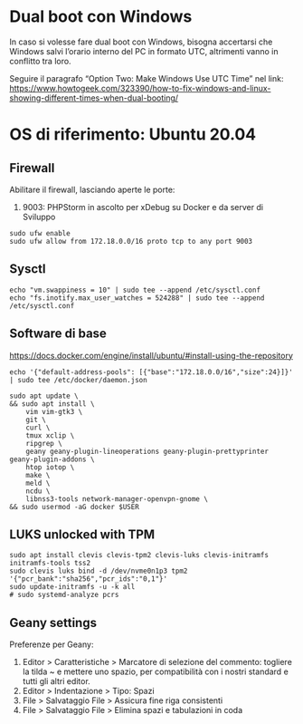 # Dual boot con Windows

In caso si volesse fare dual boot con Windows, bisogna accertarsi che Windows salvi l’orario interno del PC in formato UTC, altrimenti vanno in conflitto tra loro.

Seguire il paragrafo “Option Two: Make Windows Use UTC Time” nel link:
https://www.howtogeek.com/323390/how-to-fix-windows-and-linux-showing-different-times-when-dual-booting/

# OS di riferimento: Ubuntu 20.04

## Firewall

Abilitare il firewall, lasciando aperte le porte:

1. 9003: PHPStorm in ascolto per xDebug su Docker e da server di Sviluppo

```console
sudo ufw enable
sudo ufw allow from 172.18.0.0/16 proto tcp to any port 9003
```

## Sysctl

```console
echo "vm.swappiness = 10" | sudo tee --append /etc/sysctl.conf
echo "fs.inotify.max_user_watches = 524288" | sudo tee --append /etc/sysctl.conf
```

## Software di base

https://docs.docker.com/engine/install/ubuntu/#install-using-the-repository

```console
echo '{"default-address-pools": [{"base":"172.18.0.0/16","size":24}]}' | sudo tee /etc/docker/daemon.json
```

```console
sudo apt update \
&& sudo apt install \
    vim vim-gtk3 \
    git \
    curl \
    tmux xclip \
    ripgrep \
    geany geany-plugin-lineoperations geany-plugin-prettyprinter geany-plugin-addons \
    htop iotop \
    make \
    meld \
    ncdu \
    libnss3-tools network-manager-openvpn-gnome \
&& sudo usermod -aG docker $USER
```

## LUKS unlocked with TPM

```console
sudo apt install clevis clevis-tpm2 clevis-luks clevis-initramfs initramfs-tools tss2
sudo clevis luks bind -d /dev/nvme0n1p3 tpm2 '{"pcr_bank":"sha256","pcr_ids":"0,1"}'
sudo update-initramfs -u -k all
# sudo systemd-analyze pcrs
```

## Geany settings

Preferenze per Geany:

1. Editor > Caratteristiche > Marcatore di selezione del commento: togliere la tilda ~ e mettere
uno spazio, per compatibilità con i nostri standard e tutti gli altri editor.
2. Editor > Indentazione > Tipo: Spazi
3. File > Salvataggio File > Assicura fine riga consistenti
4. File > Salvataggio File > Elimina spazi e tabulazioni in coda
